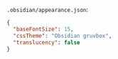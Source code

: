 `.obsidian/appearance.json`:

```json
{
  "baseFontSize": 15,
  "cssTheme": "Obsidian gruvbox",
  "translucency": false
}
```
